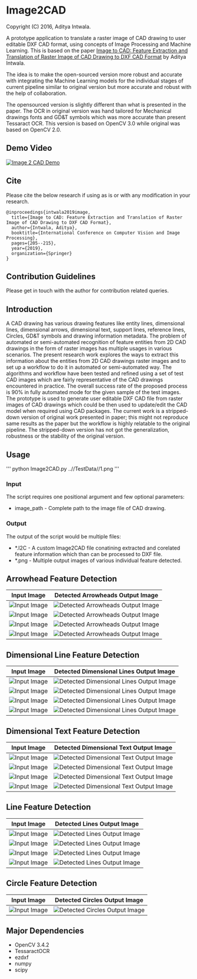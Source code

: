 # Image2CAD
Copyright (C) 2016, Aditya Intwala.

A prototype application to translate a raster image of CAD drawing to user editable DXF CAD format, using concepts of Image Processing and Machine Learning. This is based on the paper [Image to CAD: Feature Extraction and Translation of Raster Image of CAD Drawing to DXF CAD Format](/Paper/Image2CAD_AdityaIntwala_CVIP2019.pdf) by Aditya Intwala.

The idea is to make the open-sourced version more robust and accurate with integrating the Machine Learning models for the individual stages of current pipeline similar to original version but more accurate and robust with the help of collaboration.

The opensourced version is slightly different than what is presented in the paper. The OCR in original version was hand tailored for Mechanical drawings fonts and GD&T symbols which was more accurate than present Tessaract OCR. This version is based on OpenCV 3.0 while original was based on OpenCV 2.0.

## Demo Video
[![Image 2 CAD Demo](/Paper/Image2CAD.gif)](https://youtu.be/Isxtcwe57cc)


## Cite
Please cite the below research if using as is or with any modification in your research.
```
@inproceedings{intwala2019image,
  title={Image to CAD: Feature Extraction and Translation of Raster Image of CAD Drawing to DXF CAD Format},
  author={Intwala, Aditya},
  booktitle={International Conference on Computer Vision and Image Processing},
  pages={205--215},
  year={2019},
  organization={Springer}
}
```
## Contribution Guidelines
Please get in touch with the author for contribution related queries.

## Introduction
A CAD drawing has various drawing features like entity lines, dimensional lines, dimensional arrows, dimensional text, support lines, reference lines, Circles, GD&T symbols and drawing information metadata. The problem of automated or semi-automated recognition of feature entities from 2D CAD drawings in the form of raster images has multiple usages in various scenarios. The present research work explores the ways to extract this information about the entities from 2D CAD drawings raster images and to set up a workflow to do it in automated or semi-automated way. The algorithms and workflow have been tested and refined using a set of test CAD images which are fairly representative of the CAD drawings encountered in practice. The overall success rate of the proposed process is 90% in fully automated mode for the given sample of the test images. The prototype is used to generate user editable DXF CAD file from raster images of CAD drawings which could be then used to update/edit the CAD model when required using CAD packages. The current work is a stripped-down version of original work presented in paper; this might not reproduce same results as the paper but the workflow is highly relatable to the original pipeline. The stripped-down version has not got the generalization, robustness or the stability of the original version. 

## Usage
''' python Image2CAD.py ..//TestData//1.png '''

### Input
The script requires one positional argument and few optional parameters:
* image_path - Complete path to the image file of CAD drawing.

### Output
The output of the script would be multiple files:
* *.I2C - A custom Image2CAD file conatining extracted and corelated feature information which than can be processed to DXF file.
* *.png - Multiple output images of various individual feature detected.

## Arrowhead Feature Detection
Input Image  |  Detected Arrowheads Output Image 
:------------------:|:--------------------:
![Input Image](/TestData/1.png)  |  ![Detected Arrowheads Output Image](/TestData/Output/1/20201120-093555/Arrowheads_Extraction_Output.png)
![Input Image](/TestData/2.PNG)  |  ![Detected Arrowheads Output Image](/TestData/Output/2/20201120-093813/Arrowheads_Extraction_Output.png)
![Input Image](/TestData/3.PNG)  |  ![Detected Arrowheads Output Image](/TestData/Output/3/20201120-093906/Arrowheads_Extraction_Output.png)
![Input Image](/TestData/4.PNG)  |  ![Detected Arrowheads Output Image](/TestData/Output/4/20201120-093947/Arrowheads_Extraction_Output.png)

## Dimensional Line Feature Detection
Input Image  |  Detected Dimensional Lines Output Image 
:------------------:|:--------------------:
![Input Image](/TestData/1.png)  |  ![Detected Dimensional Lines Output Image](/TestData/Output/1/20201120-093555/DimensionalLine_Extraction_Output.png)
![Input Image](/TestData/2.PNG)  |  ![Detected Dimensional Lines Output Image](/TestData/Output/2/20201120-093813/DimensionalLine_Extraction_Output.png)
![Input Image](/TestData/3.PNG)  |  ![Detected Dimensional Lines Output Image](/TestData/Output/3/20201120-093906/DimensionalLine_Extraction_Output.png)
![Input Image](/TestData/4.PNG)  |  ![Detected Dimensional Lines Output Image](/TestData/Output/4/20201120-093947/DimensionalLine_Extraction_Output.png)

## Dimensional Text Feature Detection
Input Image  |  Detected Dimensional Text Output Image 
:------------------:|:--------------------:
![Input Image](/TestData/1.png)  |  ![Detected Dimensional Text Output Image](/TestData/Output/1/20201120-093555/Text_Extraction_Output.png)
![Input Image](/TestData/2.PNG)  |  ![Detected Dimensional Text Output Image](/TestData/Output/2/20201120-093813/Text_Extraction_Output.png)
![Input Image](/TestData/3.PNG)  |  ![Detected Dimensional Text Output Image](/TestData/Output/3/20201120-093906/Text_Extraction_Output.png)
![Input Image](/TestData/4.PNG)  |  ![Detected Dimensional Text Output Image](/TestData/Output/4/20201120-093947/Text_Extraction_Output.png)

## Line Feature Detection
Input Image  |  Detected Lines Output Image 
:------------------:|:--------------------:
![Input Image](/TestData/1.png)  |  ![Detected Lines Output Image](/TestData/Output/1/20201120-093555/Line_Extraction_Output.png)
![Input Image](/TestData/2.PNG)  |  ![Detected Lines Output Image](/TestData/Output/2/20201120-093813/Line_Extraction_Output.png)
![Input Image](/TestData/3.PNG)  |  ![Detected Lines Output Image](/TestData/Output/3/20201120-093906/Line_Extraction_Output.png)
![Input Image](/TestData/4.PNG)  |  ![Detected Lines Output Image](/TestData/Output/4/20201120-093947/Line_Extraction_Output.png)

## Circle Feature Detection
Input Image  |  Detected Circles Output Image 
:------------------:|:--------------------:
![Input Image](/TestData/1.png)  |  ![Detected Circles Output Image](/TestData/Output/1/20201120-093555/Circle_Extraction_Output.png)

## Major Dependencies
* OpenCV 3.4.2
* TessaractOCR 
* ezdxf
* numpy
* scipy